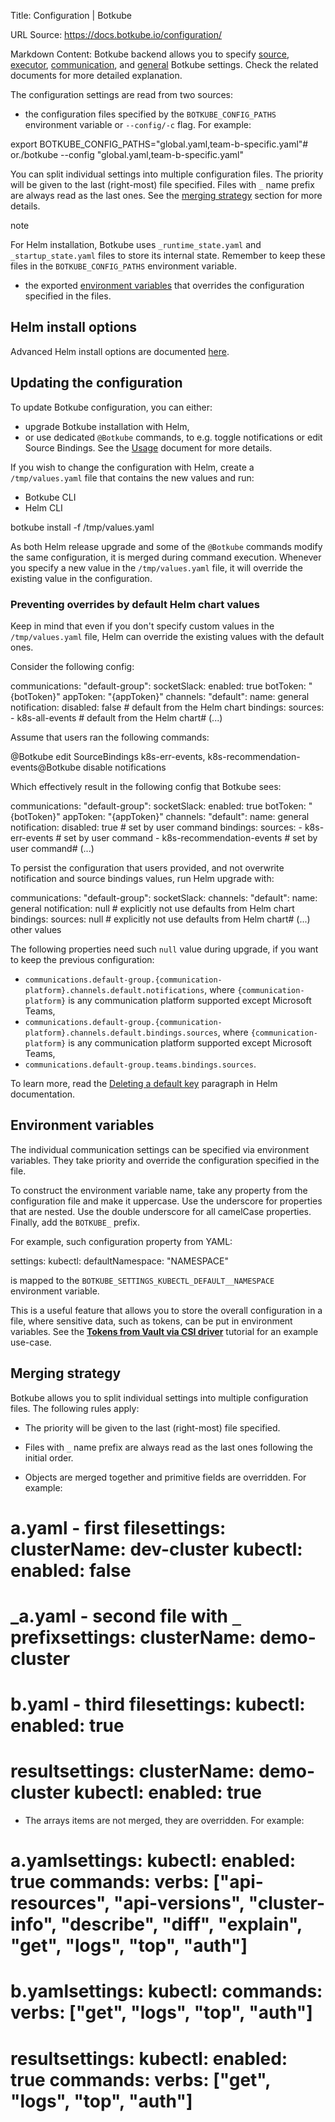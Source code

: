 Title: Configuration | Botkube

URL Source: https://docs.botkube.io/configuration/

Markdown Content:
Botkube backend allows you to specify [source](https://docs.botkube.io/configuration/source), [executor](https://docs.botkube.io/configuration/executor), [communication](https://docs.botkube.io/configuration/communication), and [general](https://docs.botkube.io/configuration/general) Botkube settings. Check the related documents for more detailed explanation.

The configuration settings are read from two sources:

*   the configuration files specified by the `BOTKUBE_CONFIG_PATHS` environment variable or `--config/-c` flag. For example:

export BOTKUBE_CONFIG_PATHS="global.yaml,team-b-specific.yaml"# or./botkube --config "global.yaml,team-b-specific.yaml"

You can split individual settings into multiple configuration files. The priority will be given to the last (right-most) file specified. Files with `_` name prefix are always read as the last ones. See the [merging strategy](#merging-strategy) section for more details.

note

For Helm installation, Botkube uses `_runtime_state.yaml` and `_startup_state.yaml` files to store its internal state. Remember to keep these files in the `BOTKUBE_CONFIG_PATHS` environment variable.

*   the exported [environment variables](#environment-variables) that overrides the configuration specified in the files.


Helm install options[​](#helm-install-options"DirectlinktoHelminstalloptions")
------------------------------------------------------------------------------------

Advanced Helm install options are documented [here](https://docs.botkube.io/configuration/helm-chart-parameters).

Updating the configuration[​](#updating-the-configuration"DirectlinktoUpdatingtheconfiguration")
------------------------------------------------------------------------------------------------------

To update Botkube configuration, you can either:

*   upgrade Botkube installation with Helm,
*   or use dedicated `@Botkube` commands, to e.g. toggle notifications or edit Source Bindings. See the [Usage](https://docs.botkube.io/usage/) document for more details.

If you wish to change the configuration with Helm, create a `/tmp/values.yaml` file that contains the new values and run:

*   Botkube CLI
*   Helm CLI

botkube install -f /tmp/values.yaml

As both Helm release upgrade and some of the `@Botkube` commands modify the same configuration, it is merged during command execution. Whenever you specify a new value in the `/tmp/values.yaml` file, it will override the existing value in the configuration.

### Preventing overrides by default Helm chart values[​](#preventing-overrides-by-default-helm-chart-values"DirectlinktoPreventingoverridesbydefaultHelmchartvalues")

Keep in mind that even if you don't specify custom values in the `/tmp/values.yaml` file, Helm can override the existing values with the default ones.

Consider the following config:

communications:  "default-group":    socketSlack:      enabled: true      botToken: "{botToken}"      appToken: "{appToken}"      channels:        "default":          name: general          notification:            disabled: false # default from the Helm chart          bindings:            sources:              - k8s-all-events # default from the Helm chart# (...)

Assume that users ran the following commands:

@Botkube edit SourceBindings k8s-err-events, k8s-recommendation-events@Botkube disable notifications

Which effectively result in the following config that Botkube sees:

communications:  "default-group":    socketSlack:      enabled: true      botToken: "{botToken}"      appToken: "{appToken}"      channels:        "default":          name: general          notification:            disabled: true # set by user command          bindings:            sources:              - k8s-err-events # set by user command              - k8s-recommendation-events # set by user command# (...)

To persist the configuration that users provided, and not overwrite notification and source bindings values, run Helm upgrade with:

communications:  "default-group":    socketSlack:      channels:        "default":          name: general          notification: null # explicitly not use defaults from Helm chart          bindings:            sources: null # explicitly not use defaults from Helm chart# (...) other values

The following properties need such `null` value during upgrade, if you want to keep the previous configuration:

*   `communications.default-group.{communication-platform}.channels.default.notifications`, where `{communication-platform}` is any communication platform supported except Microsoft Teams,
*   `communications.default-group.{communication-platform}.channels.default.bindings.sources`, where `{communication-platform}` is any communication platform supported except Microsoft Teams,
*   `communications.default-group.teams.bindings.sources`.

To learn more, read the [Deleting a default key](https://helm.sh/docs/chart_template_guide/values_files/#deleting-a-default-key) paragraph in Helm documentation.

Environment variables[​](#environment-variables"DirectlinktoEnvironmentvariables")
---------------------------------------------------------------------------------------

The individual communication settings can be specified via environment variables. They take priority and override the configuration specified in the file.

To construct the environment variable name, take any property from the configuration file and make it uppercase. Use the underscore for properties that are nested. Use the double underscore for all camelCase properties. Finally, add the `BOTKUBE_` prefix.

For example, such configuration property from YAML:

settings:  kubectl:    defaultNamespace: "NAMESPACE"

is mapped to the `BOTKUBE_SETTINGS_KUBECTL_DEFAULT__NAMESPACE` environment variable.

This is a useful feature that allows you to store the overall configuration in a file, where sensitive data, such as tokens, can be put in environment variables. See the [**Tokens from Vault via CSI driver**](https://docs.botkube.io/configuration/communication/vault-csi/) tutorial for an example use-case.

Merging strategy[​](#merging-strategy"DirectlinktoMergingstrategy")
------------------------------------------------------------------------

Botkube allows you to split individual settings into multiple configuration files. The following rules apply:

*   The priority will be given to the last (right-most) file specified.

*   Files with `_` name prefix are always read as the last ones following the initial order.

*   Objects are merged together and primitive fields are overridden. For example:

# a.yaml - first filesettings:  clusterName: dev-cluster  kubectl:    enabled: false

# _a.yaml - second file with `_` prefixsettings:  clusterName: demo-cluster

# b.yaml - third filesettings:  kubectl:    enabled: true

# resultsettings:  clusterName: demo-cluster  kubectl:    enabled: true

*   The arrays items are not merged, they are overridden. For example:

# a.yamlsettings:  kubectl:    enabled: true    commands:      verbs:        ["api-resources", "api-versions", "cluster-info", "describe", "diff", "explain", "get", "logs", "top", "auth"]

# b.yamlsettings:  kubectl:    commands:      verbs: ["get", "logs", "top", "auth"]

# resultsettings:  kubectl:    enabled: true    commands:      verbs: ["get", "logs", "top", "auth"]
